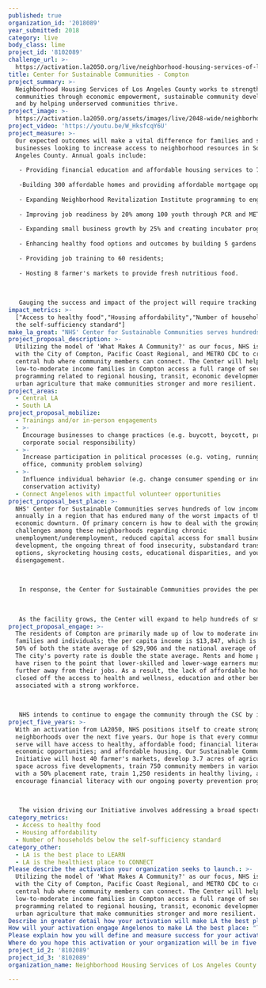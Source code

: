 ```yaml
---
published: true
organization_id: '2018089'
year_submitted: 2018
category: live
body_class: lime
project_id: '8102089'
challenge_url: >-
  https://activation.la2050.org/live/neighborhood-housing-services-of-los-angeles-county/
title: Center for Sustainable Communities - Compton
project_summary: >-
  Neighborhood Housing Services of Los Angeles County works to strengthen
  communities through economic empowerment, sustainable community development,
  and by helping underserved communities thrive.
project_image: >-
  https://activation.la2050.org/assets/images/live/2048-wide/neighborhood-housing-services-of-los-angeles-county.jpg
project_video: 'https://youtu.be/W_HksfcqY6U'
project_measure: >-
  Our expected outcomes will make a vital difference for families and small
  businesses looking to increase access to neighborhood resources in South Los
  Angeles County. Annual goals include:
   
   - Providing financial education and affordable housing services to 750 residents;
   
   -Building 300 affordable homes and providing affordable mortgage opportunities; 
   
   - Expanding Neighborhood Revitalization Institute programming to engage 150 residents with community leadership training; 
   
   - Improving job readiness by 20% among 100 youth through PCR and METRO CDC job training programs; 
   
   - Expanding small business growth by 25% and creating incubator programs to serve 10 entrepreneurs/businesses, while lending to 20 small businesses;
   
   - Enhancing healthy food options and outcomes by building 5 gardens and providing 300 residents with healthy living education;
   
   - Providing job training to 60 residents;
   
   - Hosting 8 farmer's markets to provide fresh nutritious food.
   
   
   
   Gauging the success and impact of the project will require tracking data among partners and service providers that utilize the facility. NHS will work with partners to consolidate and filter impact data. Affiliated groups working through the Center will share all relevant statistics and deliverables data with NHS. NHS will serve as the central filter for evaluating the impacts and status of job training, homeowner education, financial education, and small business education programs.
impact_metrics: >-
  ["Access to healthy food","Housing affordability","Number of households below
  the self-sufficiency standard"]
make_la_great: "NHS' Center for Sustainable Communities serves hundreds of low income families annually in a region that has endured many of the worst impacts of the economic downturn. Of primary concern is how to deal with the growing challenges among these neighborhoods regarding chronic unemployment/underemployment, reduced capital access for small business development, the ongoing threat of food insecurity, substandard transit options, skyrocketing housing costs, educational disparities, and youth disengagement. \r\n \r\n \r\n \r\n In response, the Center for Sustainable Communities provides the people of Compton and South Los Angeles County a facility that serves as a hub to build a solid foundation for creating neighborhood sustainability over the next decade. Specific impacts include: 1) Improving the job readiness and overall skills base of local workforce; 2) Providing healthy living resources,health and vision clinic services to residents; 3) Reaching and training residents through the CSC Neighborhood Revitalization Institute; 4) Increasing access to business incubator services and originating loans for small business owners; 5) Engaging youth in on-site workforce and mentoring programs; 6) Assisting families through our Financial Empowerment Center; 7) Establishing community garden projects on the property and urban gardens in surrounding neighborhoods; 8) Sharing educational resources through an on-site library and technology center; 9) Providing green education and conservation programs; 10) Promoting community safety with a Public Safety Drop In Site - Fire, Paramedic, Building & Safety; and 11) Building 300 units of affordable housing and increasing home-ownership. In addition to meeting crucial resource access needs for families, the Center will allow its partners to share sustainability concepts that drive planning approaches in other impacted communities throughout South Los Angeles and LA County.\r\n \r\n \r\n \r\n As the facility grows, the Center will expand to help hundreds of small business owners, neighborhood non-profit groups, and residents through on-site services and regional partnerships with community service groups, faith-based organizations, green organizations, health providers, technology professionals, schools, and municipalities. At least 50% of our tenants will be service-driven."
project_proposal_description: >-
  Utilizing the model of 'What Makes A Community?' as our focus, NHS is working
  with the City of Compton, Pacific Coast Regional, and METRO CDC to create a
  central hub where community members can connect. The Center will help
  low-to-moderate income families in Compton access a full range of services and
  programming related to regional housing, transit, economic development, and
  urban agriculture that make communities stronger and more resilient.
project_areas:
  - Central LA
  - South LA
project_proposal_mobilize:
  - Trainings and/or in-person engagements
  - >-
    Encourage businesses to change practices (e.g. buycott, boycott, promote
    corporate social responsibility)
  - >-
    Increase participation in political processes (e.g. voting, running for
    office, community problem solving)
  - >-
    Influence individual behavior (e.g. change consumer spending or increase
    conservation activity)
  - Connect Angelenos with impactful volunteer opportunities
project_proposal_best_place: >-
  NHS' Center for Sustainable Communities serves hundreds of low income families
  annually in a region that has endured many of the worst impacts of the
  economic downturn. Of primary concern is how to deal with the growing
  challenges among these neighborhoods regarding chronic
  unemployment/underemployment, reduced capital access for small business
  development, the ongoing threat of food insecurity, substandard transit
  options, skyrocketing housing costs, educational disparities, and youth
  disengagement. 
   
   
   
   In response, the Center for Sustainable Communities provides the people of Compton and South Los Angeles County a facility that serves as a hub to build a solid foundation for creating neighborhood sustainability over the next decade. Specific impacts include: 1) Improving the job readiness and overall skills base of local workforce; 2) Providing healthy living resources,health and vision clinic services to residents; 3) Reaching and training residents through the CSC Neighborhood Revitalization Institute; 4) Increasing access to business incubator services and originating loans for small business owners; 5) Engaging youth in on-site workforce and mentoring programs; 6) Assisting families through our Financial Empowerment Center; 7) Establishing community garden projects on the property and urban gardens in surrounding neighborhoods; 8) Sharing educational resources through an on-site library and technology center; 9) Providing green education and conservation programs; 10) Promoting community safety with a Public Safety Drop In Site - Fire, Paramedic, Building & Safety; and 11) Building 300 units of affordable housing and increasing home-ownership. In addition to meeting crucial resource access needs for families, the Center will allow its partners to share sustainability concepts that drive planning approaches in other impacted communities throughout South Los Angeles and LA County.
   
   
   
   As the facility grows, the Center will expand to help hundreds of small business owners, neighborhood non-profit groups, and residents through on-site services and regional partnerships with community service groups, faith-based organizations, green organizations, health providers, technology professionals, schools, and municipalities. At least 50% of our tenants will be service-driven.
project_proposal_engage: >-
  The residents of Compton are primarily made up of low to moderate income
  families and individuals; the per capita income is $13,847, which is less than
  50% of both the state average of $29,906 and the national average of $28,555.
  The city's poverty rate is double the state average. Rents and home prices
  have risen to the point that lower-skilled and lower-wage earners must live
  further away from their jobs. As a result, the lack of affordable housing has
  closed off the access to health and wellness, education and other benefits
  associated with a strong workforce.
   
   
   
   NHS intends to continue to engage the community through the CSC by increasing the programs offered and the depth of those programs. Specific strategies include: building more affordable homes, hosting farmer's markets to support community wellness; workforce training and placement in agriculture, construction, and culinary jobs; and hosting financial empowerment workshops.
project_five_years: >-
  With an activation from LA2050, NHS positions itself to create strong
  neighborhoods over the next five years. Our hope is that every community we
  serve will have access to healthy, affordable food; financial literacy and
  economic opportunities; and affordable housing. Our Sustainable Communities
  Initiative will host 40 farmer's markets, develop 3.7 acres of agricultural
  space across five developments, train 750 community members in various trades
  with a 50% placement rate, train 1,250 residents in healthy living, and
  encourage financial literacy with our ongoing poverty prevention programs. 
   
   
   
   The vision driving our Initiative involves addressing a broad spectrum of issues. At the center of this focus is our commitment to promote strategies that create systemic, trans-formative change in under-served neighborhoods. This initiative will serve as a catalyst for broader goals to help low-to-moderate income families achieve economic prosperity, secure affordable housing, broaden access to resources, and incorporate green living.
category_metrics:
  - Access to healthy food
  - Housing affordability
  - Number of households below the self-sufficiency standard
category_other:
  - LA is the best place to LEARN
  - LA is the healthiest place to CONNECT
Please describe the activation your organization seeks to launch.: >-
  Utilizing the model of 'What Makes A Community?' as our focus, NHS is working
  with the City of Compton, Pacific Coast Regional, and METRO CDC to create a
  central hub where community members can connect. The Center will help
  low-to-moderate income families in Compton access a full range of services and
  programming related to regional housing, transit, economic development, and
  urban agriculture that make communities stronger and more resilient.
Describe in greater detail how your activation will make LA the best place?: "NHS' Center for Sustainable Communities serves hundreds of low income families annually in a region that has endured many of the worst impacts of the economic downturn. Of primary concern is how to deal with the growing challenges among these neighborhoods regarding chronic unemployment/underemployment, reduced capital access for small business development, the ongoing threat of food insecurity, substandard transit options, skyrocketing housing costs, educational disparities, and youth disengagement. \r\n\r\nIn response, the Center for Sustainable Communities provides the people of Compton and South Los Angeles County a facility that serves as a hub to build a solid foundation for creating neighborhood sustainability over the next decade. Specific impacts include: 1) Improving the job readiness and overall skills base of local workforce; 2) Providing healthy living resources,health and vision clinic services to residents; 3) Reaching and training residents through the CSC Neighborhood Revitalization Institute; 4) Increasing access to business incubator services and originating loans for small business owners; 5) Engaging youth in on-site workforce and mentoring programs; 6) Assisting families through our Financial Empowerment Center; 7) Establishing community garden projects on the property and urban gardens in surrounding neighborhoods; 8) Sharing educational resources through an on-site library and technology center; 9) Providing green education and conservation programs; 10) Promoting community safety with a Public Safety Drop In Site - Fire, Paramedic, Building & Safety; and 11) Building 300 units of affordable housing and increasing home-ownership. In addition to meeting crucial resource access needs for families, the Center will allow its partners to share sustainability concepts that drive planning approaches in other impacted communities throughout South Los Angeles and LA County.\r\n\r\nAs the facility grows, the Center will expand to help hundreds of small business owners, neighborhood non-profit groups, and residents through on-site services and regional partnerships with community service groups, faith-based organizations, green organizations, health providers, technology professionals, schools, and municipalities. At least 50% of our tenants will be service-driven. \r\n"
How will your activation engage Angelenos to make LA the best place: "The residents of Compton are primarily made up of low to moderate income families and individuals; the per capita income is $13,847, which is less than 50% of both the state average of $29,906 and the national average of $28,555. The city's poverty rate is double the state average. Rents and home prices have risen to the point that lower-skilled and lower-wage earners must live further away from their jobs. As a result, the lack of affordable housing has closed off the access to health and wellness, education and other benefits associated with a strong workforce.\r\n\r\nNHS intends to continue to engage the community through the CSC by increasing the programs offered and the depth of those programs. Specific strategies include: building more affordable homes, hosting farmer's markets to support community wellness; workforce training and placement in agriculture, construction, and culinary jobs; and hosting financial empowerment workshops."
Please explain how you will define and measure success for your activation.: "Our expected outcomes will make a vital difference for families and small businesses looking to increase access to neighborhood resources in South Los Angeles County. Annual goals include:\r\n- Providing financial education and affordable housing services to 750 residents;\r\n-Building 300 affordable homes and providing affordable mortgage opportunities; \r\n- Expanding Neighborhood Revitalization Institute programming to engage 150 residents with community leadership training; \r\n- Improving job readiness by 20% among 100 youth through PCR and METRO CDC job training programs; \r\n- Expanding small business growth by 25% and creating incubator programs to serve 10 entrepreneurs/businesses, while lending to 20 small businesses;\r\n- Enhancing healthy food options and outcomes by building 5 gardens and providing 300 residents with healthy living education;\r\n- Providing job training to 60 residents;\r\n- Hosting 8 farmer's markets to provide fresh nutritious food.\r\n\r\nGauging the success and impact of the project will require tracking data among partners and service providers that utilize the facility. NHS will work with partners to consolidate and filter impact data. Affiliated groups working through the Center will share all relevant statistics and deliverables data with NHS. NHS will serve as the central filter for evaluating the impacts and status of job training, homeowner education, financial education, and small business education programs.\r\n"
Where do you hope this activation or your organization will be in five years?: "With an activation from LA2050, NHS positions itself to create strong neighborhoods over the next five years. Our hope is that every community we serve will have access to healthy, affordable food; financial literacy and economic opportunities; and affordable housing.  Our Sustainable Communities Initiative will host 40 farmer's markets, develop 3.7 acres of agricultural space across five developments, train 750 community members in various trades with a 50% placement rate, train 1,250 residents in healthy living, and encourage financial literacy with our ongoing poverty prevention programs. \r\n\r\nThe vision driving our Initiative involves addressing a broad spectrum of issues. At the center of this focus is our commitment to promote strategies that create systemic, trans-formative change in under-served neighborhoods. This initiative will serve as a catalyst for broader goals to help low-to-moderate income families achieve economic prosperity, secure affordable housing, broaden access to resources, and incorporate green living.\r\n"
project_id_2: '8102089'
project_id_3: '8102089'
organization_name: Neighborhood Housing Services of Los Angeles County

---
```

